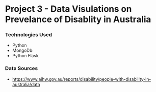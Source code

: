 # Project 3 - Data Visulations on Prevelance of Disablity in Australia

### Technologies Used
- Python
- MongoDb
- Python Flask

### Data Sources
- https://www.aihw.gov.au/reports/disability/people-with-disability-in-australia/data
